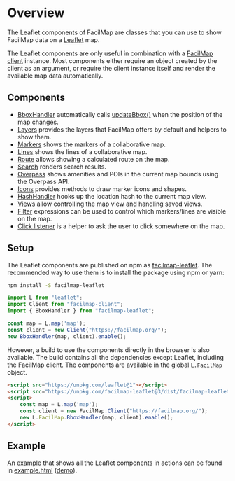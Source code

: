 # Overview

The Leaflet components of FacilMap are classes that you can use to show FacilMap data on a [Leaflet](https://leafletjs.com/) map.

The Leaflet components are only useful in combination with a [FacilMap client](../client/) instance. Most components either require an object created by the client as an argument, or require the client instance itself and render the available map data automatically.

## Components

* [BboxHandler](./bbox.md) automatically calls [updateBbox()](../client/methods.md#updatebbox-bbox) when the position of the map changes.
* [Layers](./layers.md) provides the layers that FacilMap offers by default and helpers to show them.
* [Markers](./markers.md) shows the markers of a collaborative map.
* [Lines](./lines.md) shows the lines of a collaborative map.
* [Route](./route.md) allows showing a calculated route on the map.
* [Search](./search.md) renders search results.
* [Overpass](./overpass.md) shows amenities and POIs in the current map bounds using the Overpass API.
* [Icons](./icons.md) provides methods to draw marker icons and shapes.
* [HashHandler](./hash.md) hooks up the location hash to the current map view.
* [Views](./views.md) allow controlling the map view and handling saved views.
* [Filter](./filter.md) expressions can be used to control which markers/lines are visible on the map.
* [Click listener](./click-listener.md) is a helper to ask the user to click somewhere on the map.

## Setup

The Leaflet components are published on npm as [facilmap-leaflet](https://www.npmjs.com/package/facilmap-leaflet). The recommended way to use them is to install the package using npm or yarn:

```bash
npm install -S facilmap-leaflet
```

```javascript
import L from "leaflet";
import Client from "facilmap-client";
import { BboxHandler } from "facilmap-leaflet";

const map = L.map('map');
const client = new Client("https://facilmap.org/");
new BboxHandler(map, client).enable();
```

However, a build to use the components directly in the browser is also available. The build contains all the dependencies except Leaflet, including the FacilMap client. The components are available in the global `L.FacilMap` object.

```html
<script src="https://unpkg.com/leaflet@1"></script>
<script src="https://unpkg.com/facilmap-leaflet@3/dist/facilmap-leaflet.full.js"></script>
<script>
	const map = L.map('map');
	const client = new FacilMap.Client("https://facilmap.org/");
	new L.FacilMap.BboxHandler(map, client).enable();
</script>
```

## Example

An example that shows all the Leaflet components in actions can be found in [example.html](https://github.com/FacilMap/facilmap/blob/master/leaflet/example.html) ([demo](https://unpkg.com/facilmap-leaflet/example.html)).